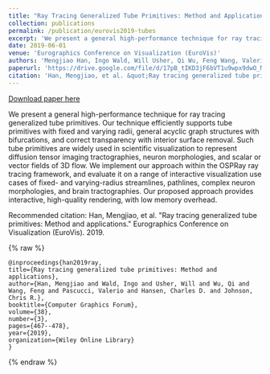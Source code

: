 ```yaml
---
title: "Ray Tracing Generalized Tube Primitives: Method and Applications"
collection: publications
permalink: /publication/eurovis2019-tubes
excerpt: 'We present a general high-performance technique for ray tracing generalized tube primitives. Our technique efficiently supports tube primitives with fixed and varying radii, general acyclic graph structures with bifurcations, and correct transparency with interior surface removal. Such tube primitives are widely used in scientific visualization to represent diffusion tensor imaging tractographies, neuron morphologies, and scalar or vector fields of 3D flow. We implement our approach within the OSPRay ray tracing framework, and evaluate it on a range of interactive visualization use cases of fixed- and varying-radius streamlines, pathlines, complex neuron morphologies, and brain tractographies. Our proposed approach provides interactive, high-quality rendering, with low memory overhead.'
date: 2019-06-01
venue: 'Eurographics Conference on Visualization (EuroVis)'
authors: 'Mengjiao Han, Ingo Wald, Will Usher, Qi Wu, Feng Wang, Valerio Pascucci, Charles D. Hansen, and Chris R. Johnson'
paperurl: 'https://drive.google.com/file/d/17pB_tIKD3jF6bVT1u9wpx9dwO_MqD-n6/view?usp=sharing'
citation: 'Han, Mengjiao, et al. &quot;Ray tracing generalized tube primitives: Method and applications.&quot; Eurographics Conference on Visualization (EuroVis). 2019.'
---
```


<a href='https://drive.google.com/file/d/17pB_tIKD3jF6bVT1u9wpx9dwO_MqD-n6/view?usp=sharing'>Download paper here</a>

We present a general high-performance technique for ray tracing generalized tube primitives. Our technique efficiently supports tube primitives with fixed and varying radii, general acyclic graph structures with bifurcations, and correct transparency with interior surface removal. Such tube primitives are widely used in scientific visualization to represent diffusion tensor imaging tractographies, neuron morphologies, and scalar or vector fields of 3D flow. We implement our approach within the OSPRay ray tracing framework, and evaluate it on a range of interactive visualization use cases of fixed- and varying-radius streamlines, pathlines, complex neuron morphologies, and brain tractographies. Our proposed approach provides interactive, high-quality rendering, with low memory overhead.

Recommended citation: Han, Mengjiao, et al. "Ray tracing generalized tube primitives: Method and applications." Eurographics Conference on Visualization (EuroVis). 2019.

{% raw %}
```
@inproceedings{han2019ray,
title={Ray tracing generalized tube primitives: Method and applications},
author={Han, Mengjiao and Wald, Ingo and Usher, Will and Wu, Qi and Wang, Feng and Pascucci, Valerio and Hansen, Charles D. and Johnson, Chris R.},
booktitle={Computer Graphics Forum},
volume={38},
number={3},
pages={467--478},
year={2019},
organization={Wiley Online Library}
}
```
{% endraw %}
